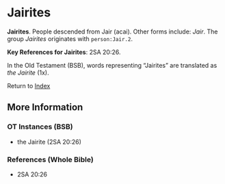 # Jairites
**Jairites**. 
People descended from Jair (acai). 
Other forms include: 
*Jair*. 
The group _Jairites_ originates with `person:Jair.2`. 


**Key References for Jairites**: 
2SA 20:26. 


In the Old Testament (BSB), words representing “Jairites” are translated as 
*the Jairite* (1x). 




Return to [Index](00-Index.md)

## More Information

### OT Instances (BSB)

* the Jairite (2SA 20:26)



### References (Whole Bible)

* 2SA 20:26



